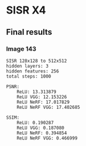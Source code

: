 # SISR X4

## Final results

### Image 143

```
SISR 128x128 to 512x512
hidden layers: 3
hidden features: 256
total steps: 1000

PSNR:
	ReLU: 13.313879
	ReLU VGG: 12.153226
	ReLU NeRF: 17.017829
	ReLU NeRF VGG: 17.402685

SSIM:
	ReLU: 0.190287
	ReLU VGG: 0.187080
	ReLU NeRF: 0.394854
	ReLU NeRF VGG: 0.466999
```